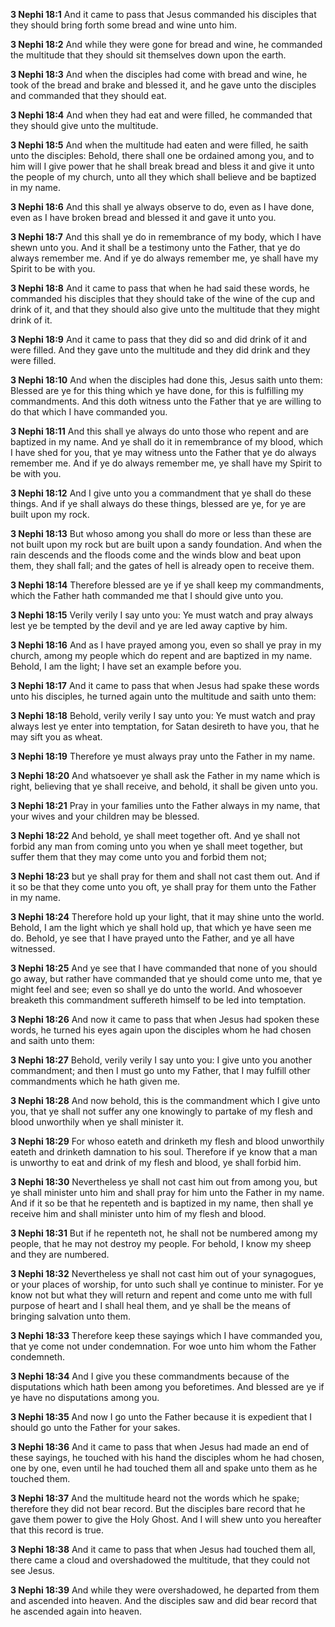 **3 Nephi 18:1** And it came to pass that Jesus commanded his disciples that they should bring forth some bread and wine unto him.

**3 Nephi 18:2** And while they were gone for bread and wine, he commanded the multitude that they should sit themselves down upon the earth.

**3 Nephi 18:3** And when the disciples had come with bread and wine, he took of the bread and brake and blessed it, and he gave unto the disciples and commanded that they should eat.

**3 Nephi 18:4** And when they had eat and were filled, he commanded that they should give unto the multitude.

**3 Nephi 18:5** And when the multitude had eaten and were filled, he saith unto the disciples: Behold, there shall one be ordained among you, and to him will I give power that he shall break bread and bless it and give it unto the people of my church, unto all they which shall believe and be baptized in my name.

**3 Nephi 18:6** And this shall ye always observe to do, even as I have done, even as I have broken bread and blessed it and gave it unto you.

**3 Nephi 18:7** And this shall ye do in remembrance of my body, which I have shewn unto you. And it shall be a testimony unto the Father, that ye do always remember me. And if ye do always remember me, ye shall have my Spirit to be with you.

**3 Nephi 18:8** And it came to pass that when he had said these words, he commanded his disciples that they should take of the wine of the cup and drink of it, and that they should also give unto the multitude that they might drink of it.

**3 Nephi 18:9** And it came to pass that they did so and did drink of it and were filled. And they gave unto the multitude and they did drink and they were filled.

**3 Nephi 18:10** And when the disciples had done this, Jesus saith unto them: Blessed are ye for this thing which ye have done, for this is fulfilling my commandments. And this doth witness unto the Father that ye are willing to do that which I have commanded you.

**3 Nephi 18:11** And this shall ye always do unto those who repent and are baptized in my name. And ye shall do it in remembrance of my blood, which I have shed for you, that ye may witness unto the Father that ye do always remember me. And if ye do always remember me, ye shall have my Spirit to be with you.

**3 Nephi 18:12** And I give unto you a commandment that ye shall do these things. And if ye shall always do these things, blessed are ye, for ye are built upon my rock.

**3 Nephi 18:13** But whoso among you shall do more or less than these are not built upon my rock but are built upon a sandy foundation. And when the rain descends and the floods come and the winds blow and beat upon them, they shall fall; and the gates of hell is already open to receive them.

**3 Nephi 18:14** Therefore blessed are ye if ye shall keep my commandments, which the Father hath commanded me that I should give unto you.

**3 Nephi 18:15** Verily verily I say unto you: Ye must watch and pray always lest ye be tempted by the devil and ye are led away captive by him.

**3 Nephi 18:16** And as I have prayed among you, even so shall ye pray in my church, among my people which do repent and are baptized in my name. Behold, I am the light; I have set an example before you.

**3 Nephi 18:17** And it came to pass that when Jesus had spake these words unto his disciples, he turned again unto the multitude and saith unto them:

**3 Nephi 18:18** Behold, verily verily I say unto you: Ye must watch and pray always lest ye enter into temptation, for Satan desireth to have you, that he may sift you as wheat.

**3 Nephi 18:19** Therefore ye must always pray unto the Father in my name.

**3 Nephi 18:20** And whatsoever ye shall ask the Father in my name which is right, believing that ye shall receive, and behold, it shall be given unto you.

**3 Nephi 18:21** Pray in your families unto the Father always in my name, that your wives and your children may be blessed.

**3 Nephi 18:22** And behold, ye shall meet together oft. And ye shall not forbid any man from coming unto you when ye shall meet together, but suffer them that they may come unto you and forbid them not;

**3 Nephi 18:23** but ye shall pray for them and shall not cast them out. And if it so be that they come unto you oft, ye shall pray for them unto the Father in my name.

**3 Nephi 18:24** Therefore hold up your light, that it may shine unto the world. Behold, I am the light which ye shall hold up, that which ye have seen me do. Behold, ye see that I have prayed unto the Father, and ye all have witnessed.

**3 Nephi 18:25** And ye see that I have commanded that none of you should go away, but rather have commanded that ye should come unto me, that ye might feel and see; even so shall ye do unto the world. And whosoever breaketh this commandment suffereth himself to be led into temptation.

**3 Nephi 18:26** And now it came to pass that when Jesus had spoken these words, he turned his eyes again upon the disciples whom he had chosen and saith unto them:

**3 Nephi 18:27** Behold, verily verily I say unto you: I give unto you another commandment; and then I must go unto my Father, that I may fulfill other commandments which he hath given me.

**3 Nephi 18:28** And now behold, this is the commandment which I give unto you, that ye shall not suffer any one knowingly to partake of my flesh and blood unworthily when ye shall minister it.

**3 Nephi 18:29** For whoso eateth and drinketh my flesh and blood unworthily eateth and drinketh damnation to his soul. Therefore if ye know that a man is unworthy to eat and drink of my flesh and blood, ye shall forbid him.

**3 Nephi 18:30** Nevertheless ye shall not cast him out from among you, but ye shall minister unto him and shall pray for him unto the Father in my name. And if it so be that he repenteth and is baptized in my name, then shall ye receive him and shall minister unto him of my flesh and blood.

**3 Nephi 18:31** But if he repenteth not, he shall not be numbered among my people, that he may not destroy my people. For behold, I know my sheep and they are numbered.

**3 Nephi 18:32** Nevertheless ye shall not cast him out of your synagogues, or your places of worship, for unto such shall ye continue to minister. For ye know not but what they will return and repent and come unto me with full purpose of heart and I shall heal them, and ye shall be the means of bringing salvation unto them.

**3 Nephi 18:33** Therefore keep these sayings which I have commanded you, that ye come not under condemnation. For woe unto him whom the Father condemneth.

**3 Nephi 18:34** And I give you these commandments because of the disputations which hath been among you beforetimes. And blessed are ye if ye have no disputations among you.

**3 Nephi 18:35** And now I go unto the Father because it is expedient that I should go unto the Father for your sakes.

**3 Nephi 18:36** And it came to pass that when Jesus had made an end of these sayings, he touched with his hand the disciples whom he had chosen, one by one, even until he had touched them all and spake unto them as he touched them.

**3 Nephi 18:37** And the multitude heard not the words which he spake; therefore they did not bear record. But the disciples bare record that he gave them power to give the Holy Ghost. And I will shew unto you hereafter that this record is true.

**3 Nephi 18:38** And it came to pass that when Jesus had touched them all, there came a cloud and overshadowed the multitude, that they could not see Jesus.

**3 Nephi 18:39** And while they were overshadowed, he departed from them and ascended into heaven. And the disciples saw and did bear record that he ascended again into heaven.

